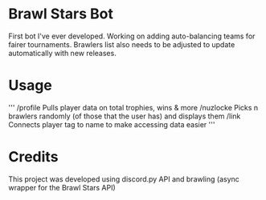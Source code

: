 # Brawl Stars Bot
First bot I've ever developed. Working on adding auto-balancing teams for fairer tournaments. Brawlers list also needs to be adjusted to update automatically with new releases.

# Usage
'''
/profile  Pulls player data on total trophies, wins & more
/nuzlocke  Picks n brawlers randomly (of those that the user has) and displays them
/link  Connects player tag to name to make accessing data easier
'''

# Credits
This project was developed using discord.py API and brawling (async wrapper for the Brawl Stars API)

